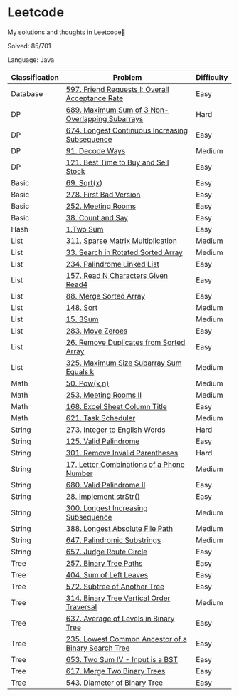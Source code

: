 # Leetcode
My solutions and thoughts in Leetcode🔑

Solved: 85/701

Language: Java

| Classification | Problem                                                                                                                                                              | Difficulty |
|----------------|----------------------------------------------------------------------------------------------------------------------------------------------------------------------|------------|
|Database|[597. Friend Requests I: Overall Acceptance Rate](https://github.com/tiansss/Leetcode/blob/master/Database/597.%20Friend%20Requests%20I:%20Overall%20Acceptance%20Rate(Easy).md)|Easy|
|DP|[689. Maximum Sum of 3 Non-Overlapping Subarrays](https://github.com/tiansss/Leetcode/blob/master/DP/689.%20Maximum%20Sum%20of%203%20Non-Overlapping%20Subarrays(Hard).md)|Hard|
|DP|[674. Longest Continuous Increasing Subsequence](https://github.com/tiansss/Leetcode/blob/master/DP/674.%20Longest%20Continuous%20Increasing%20Subsequence(Easy).md)|Easy|
|DP|[91. Decode Ways](https://github.com/tiansss/Leetcode/blob/master/DP/91.%20Decode%20Ways(Medium).md)|Medium|
|DP|[121. Best Time to Buy and Sell Stock](https://github.com/tiansss/Leetcode/blob/master/DP/121.%20Best%20Time%20to%20Buy%20and%20Sell%20Stock(Easy).md)|Easy|
|Basic|[69. Sqrt(x)](https://github.com/tiansss/Leetcode/blob/master/Basic/69.%20Sqrt(x)(Easy).md)|Easy|
|Basic|[278. First Bad Version](https://github.com/tiansss/Leetcode/blob/master/Basic/278.%20First%20Bad%20Version(Easy).md)|Easy|
|Basic|[252. Meeting Rooms](https://github.com/tiansss/Leetcode/blob/master/Basic/252.%20Meeting%20Rooms(Easy).md)|Easy|
|Basic|[38. Count and Say](https://github.com/tiansss/Leetcode/blob/master/Basic/38.%20Count%20and%20Say(Easy).md)|Easy|
| Hash           | [1.Two Sum](https://github.com/tiansss/Leetcode/blob/master/Hash/1.Two%20Sum(Easy).md)                                                                               | Easy       |
|List|[311. Sparse Matrix Multiplication](https://github.com/tiansss/Leetcode/blob/master/List/311.%20Sparse%20Matrix%20Multiplication(Medium).md)|Medium|
|List|[33. Search in Rotated Sorted Array](https://github.com/tiansss/Leetcode/blob/master/List/33.%20Search%20in%20Rotated%20Sorted%20Array(Medium).md)|Medium|
|List|[234. Palindrome Linked List](https://github.com/tiansss/Leetcode/blob/master/List/234.%20Palindrome%20Linked%20List(Easy).md)|Easy|
|List|[157. Read N Characters Given Read4](https://github.com/tiansss/Leetcode/blob/master/List/157.%20Read%20N%20Characters%20Given%20Read4(Easy).md)|Easy|
|List|[88. Merge Sorted Array](https://github.com/tiansss/Leetcode/blob/master/List/88.%20Merge%20Sorted%20Array(Easy).md)|Easy|
| List           | [148. Sort](https://github.com/tiansss/Leetcode/blob/master/List/148.%20Sort%20List(Medium).md)                                                                     | Medium     |
| List           | [15. 3Sum](https://github.com/tiansss/Leetcode/blob/master/List/15.%203Sum(Medium).md)                                                                               | Medium     |
| List           | [283. Move Zeroes](https://github.com/tiansss/Leetcode/blob/master/List/283.%20Move%20Zeroes(Easy).md)|Easy|
|List|[26. Remove Duplicates from Sorted Array](https://github.com/tiansss/Leetcode/blob/master/List/26.%20Remove%20Duplicates%20from%20Sorted%20Array(Easy).md)|Easy|
|List|[325. Maximum Size Subarray Sum Equals k](https://github.com/tiansss/Leetcode/blob/master/List/325.%20Maximum%20Size%20Subarray%20Sum%20Equals%20k(Medium).md)|Medium|
| Math           | [50. Pow(x,n)](https://github.com/tiansss/Leetcode/blob/master/Math/50.%20Pow(x%2C%20n)(Medium).md) | Medium     |
|Math|[253. Meeting Rooms II](https://github.com/tiansss/Leetcode/blob/master/Math/253.%20Meeting%20Rooms%20II(Medium).md)|Medium|
|Math|[168. Excel Sheet Column Title](https://github.com/tiansss/Leetcode/blob/master/Math/168.%20Excel%20Sheet%20Column%20Title(Easy).md)|Easy|
|Math|[621. Task Scheduler](https://github.com/tiansss/Leetcode/blob/master/Math/621.%20Task%20Scheduler(Medium).md)|Medium|
|String|[273. Integer to English Words](https://github.com/tiansss/Leetcode/blob/master/String/273.%20Integer%20to%20English%20Words(Hard).md)|Hard|
|String|[125. Valid Palindrome](https://github.com/tiansss/Leetcode/blob/master/String/125.%20Valid%20Palindrome(Easy).md)|Easy|
|String          |[301. Remove Invalid Parentheses](https://github.com/tiansss/Leetcode/blob/master/String/301.%20Remove%20Invalid%20Parentheses(Hard).md)|Hard|
| String         | [17. Letter Combinations of a Phone Number](https://github.com/tiansss/Leetcode/blob/master/String/17.%20Letter%20Combinations%20of%20a%20Phone%20Number(Medium).md) | Medium     |
|String|[680. Valid Palindrome II](https://github.com/tiansss/Leetcode/blob/master/String/680.%20Valid%20Palindrome%20II(Easy).md)|Easy|
| String         | [28. Implement strStr()](https://github.com/tiansss/Leetcode/blob/master/String/28.%20Implement%20strStr()(Easy).md)                                                 | Easy       |
| String         | [300. Longest Increasing Subsequence](https://github.com/tiansss/Leetcode/blob/master/String/300.%20Longest%20Increasing%20Subsequence(Medium).md)                   | Medium     |
| String         | [388. Longest Absolute File Path](https://github.com/tiansss/Leetcode/blob/master/String/388.%20Longest%20Absolute%20File%20Path(Medium).md)                         | Medium     |
| String         | [647. Palindromic Substrings](https://github.com/tiansss/Leetcode/blob/master/String/647.%20Palindromic%20Substrings(Medium).md)                                     | Medium     |
| String         | [657. Judge Route Circle](https://github.com/tiansss/Leetcode/blob/master/String/657.%20Judge%20Route%20Circle(Easy).md)                                             | Easy       |
|Tree|[257. Binary Tree Paths](https://github.com/tiansss/Leetcode/blob/master/Tree/257.%20Binary%20Tree%20Paths(Easy).md)|Easy|
|Tree|[404. Sum of Left Leaves](https://github.com/tiansss/Leetcode/blob/master/Tree/404.%20Sum%20of%20Left%20Leaves(Easy).md)|Easy|
|Tree|[572. Subtree of Another Tree](https://github.com/tiansss/Leetcode/blob/master/Tree/572.%20Subtree%20of%20Another%20Tree(Easy).md)|Easy|
|Tree|[314. Binary Tree Vertical Order Traversal](https://github.com/tiansss/Leetcode/blob/master/Tree/314.%20Binary%20Tree%20Vertical%20Order%20Traversal(Medium).md)|Medium|
|Tree|[637. Average of Levels in Binary Tree](https://github.com/tiansss/Leetcode/blob/master/Tree/637.%20Average%20of%20Levels%20in%20Binary%20Tree(Easy).md)|Easy|
|Tree|[235. Lowest Common Ancestor of a Binary Search Tree](https://github.com/tiansss/Leetcode/blob/master/Tree/235.%20Lowest%20Common%20Ancestor%20of%20a%20Binary%20Search%20Tree(Easy).md)|Easy|
|Tree|[653. Two Sum IV - Input is a BST](https://github.com/tiansss/Leetcode/blob/master/Tree/653.%20Two%20Sum%20IV%20-%20Input%20is%20a%20BST(Easy).md)|Easy|
| Tree           | [617. Merge Two Binary Trees](https://github.com/tiansss/Leetcode/blob/master/Tree/617.%20Merge%20Two%20Binary%20Trees(Easy).md)                                     | Easy       |
|Tree|[543. Diameter of Binary Tree](https://github.com/tiansss/Leetcode/blob/master/Tree/543.%20Diameter%20of%20Binary%20Tree(Easy).md)|Easy|
